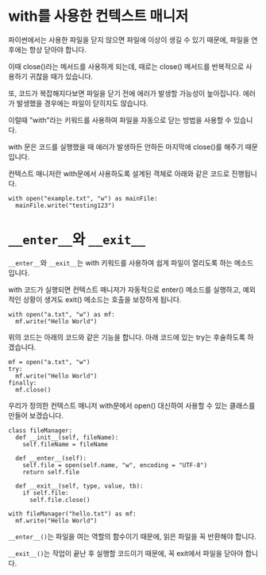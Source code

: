 # with를 사용한 컨텍스트 매니저
파이썬에서는 사용한 파일을 닫지 않으면 파일에 이상이 생길 수 있기 때문에, 파일을 연 후에는 항상 닫아야 합니다.

이때 close()라는 메서드를 사용하게 되는데, 때로는 close() 메서드를 반복적으로 사용하기 귀찮을 때가 있습니다.

또, 코드가 복잡해지다보면 파일을 닫기 전에 에러가 발생할 가능성이 높아집니다. 에러가 발생했을 경우에는 파일이 닫히지도 않습니다.

이럴때 "with"라는 키워드를 사용하여 파일을 자동으로 닫는 방법을 사용할 수 있습니다.

with 문은 코드를 실행했을 때 에러가 발생하든 안하든 마지막에 close()를 해주기 때문입니다.

컨텍스트 매니저란 with문에서 사용하도록 설계된 객체로 아래와 같은 코드로 진행됩니다.

```
with open("example.txt", "w") as mainFile:
  mainFile.write("testing123")
```

# `__enter__`와 `__exit__`

`__enter__`와 `__exit__`는 with 키워드를 사용하여 쉽게 파일이 열리도록 하는 메소드입니다.

with 코드가 실행되면 컨텍스트 매니저가 자동적으로 enter() 메소드를 실행하고, 예외적인 상황이 생겨도 exit() 메소드는 호출을 보장하게 됩니다.

```
with open("a.txt", "w") as mf:
  mf.write("Hello World")
```

위의 코드는 아래의 코드와 같은 기능을 합니다. 아래 코드에 있는 try는 후술하도록 하겠습니다.

```
mf = open("a.txt", "w")
try:
  mf.write("Hello World")
finally:
  mf.close()
```

우리가 정의한 컨텍스트 매니저 with문에서 open() 대신하여 사용할 수 있는 클래스를 만들어 보겠습니다.

```
class fileManager:
  def __init__(self, fileName):
    self.fileName = fileName

  def __enter__(self):
    self.file = open(self.name, "w", encoding = "UTF-8")
    return self.file

  def __exit__(self, type, value, tb):
    if self.file:
      self.file.close()

with fileManager("hello.txt") as mf:
  mf.write("Hello World")
```

`__enter__()`는 파일을 여는 역할의 함수이기 때문에, 읽은 파일을 꼭 반환해야 합니다.

`__exit__()`는 작업이 끝난 후 실행할 코드이기 때문에, 꼭 exit에서 파일을 닫아야 합니다.
